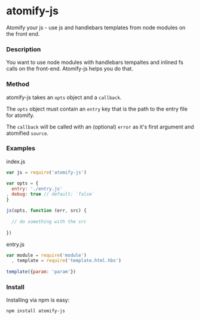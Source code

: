 atomify-js
===============

Atomify your js - use js and handlebars templates from node modules on the front end.

### Description

You want to use node modules with handlebars tempaltes and inlined fs calls on the front-end. Atomify-js helps you do that.

### Method

atomify-js takes an `opts` object and a `callback`.

The `opts` object must contain an `entry` key that is the path to the entry file for atomify.

The `callback` will be called with an (optional) `error` as it's first argument and atomified `source`.

### Examples

index.js
```js
var js = require('atomify-js')

var opts = {
  entry: './entry.js'
, debug: true // default: `false`
}

js(opts, function (err, src) {
  
  // do something with the src
  
})
```

entry.js
```js
var module = require('module')
  , template = require('template.html.hbs')
  
template({param: 'param'})
```

### Install

Installing via npm is easy:

```bash
npm install atomify-js
```
